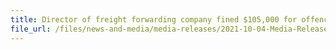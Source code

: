 ```yaml
---
title: Director of freight forwarding company fined $105,000 for offences under Customs Act
file_url: /files/news-and-media/media-releases/2021-10-04-Media-Release.pdf
---
```

